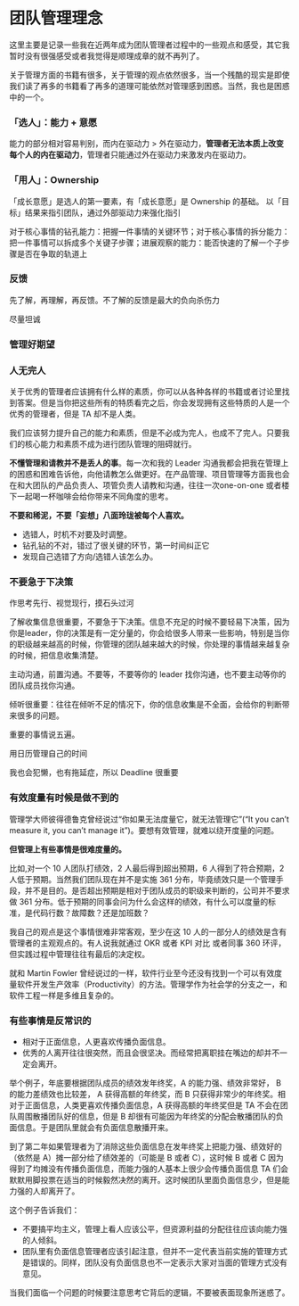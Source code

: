 # 团队管理理念


这里主要是记录一些我在近两年成为团队管理者过程中的一些观点和感受，其它我暂时没有很强感受或者我觉得是顺理成章的就不再列了。


关于管理方面的书籍有很多，关于管理的观点依然很多，当一个残酷的现实是即使我们读了再多的书籍看了再多的道理可能依然对管理感到困惑。当然，我也是困惑中的一个。


### 「选人」：能力 + 意愿

能力的部分相对容易判别，而内在驱动力 > 外在驱动力，**管理者无法本质上改变每个人的内在驱动力**，管理者只能通过外在驱动力来激发内在驱动力。


### 「用人」：Ownership

「成长意愿」是选人的第一要素，有「成长意愿」是 Ownership 的基础。
以「目标」结果来指引团队，通过外部驱动力来强化指引



对于核心事情的钻孔能力：把握一件事情的关键环节；对于核心事情的拆分能力：把一件事情可以拆成多个关键子步骤；进展观察的能力：能否快速的了解一个子步骤是否在争取的轨道上



### 反馈


先了解，再理解，再反馈。不了解的反馈是最大的负向杀伤力

尽量坦诚


### 管理好期望



### 人无完人

关于优秀的管理者应该拥有什么样的素质，你可以从各种各样的书籍或者讨论里找到答案。但是当你把这些所有的特质看完之后，你会发现拥有这些特质的人是一个优秀的管理者，但是 TA  却不是人类。

我们应该努力提升自己的能力和素质，但是不必成为完人，也成不了完人。只要我们的核心能力和素质不成为进行团队管理的阻碍就行。

**不懂管理和请教并不是丢人的事**。每一次和我的 Leader 沟通我都会把我在管理上的困惑和困难告诉他，向他请教怎么做更好。在产品管理、项目管理等方面我也会在和大团队的产品负责人、项管负责人请教和沟通，往往一次one-on-one 或者楼下一起喝一杯咖啡会给你带来不同角度的思考。

**不要和稀泥，不要「妄想」八面玲珑被每个人喜欢。**

- 选错人，时机不对要及时调整。
- 钻孔钻的不对，错过了很关键的环节，第一时间纠正它
- 发现自己选错了方向/选错人该怎么办。


### 不要急于下决策

作思考先行、视觉现行，摸石头过河

了解收集信息很重要，不要急于下决策。信息不充足的时候不要轻易下决策，因为你是leader，你的决策是有一定分量的，你会给很多人带来一些影响，特别是当你的职级越来越高的时候，你管理的团队越来越大的时候，你处理的事情越来越复杂的时候，把信息收集清楚。


主动沟通，前置沟通。不要等，不要等你的 leader 找你沟通，也不要主动等你的团队成员找你沟通。


倾听很重要：往往在倾听不足的情况下，你的信息收集是不全面，会给你的判断带来很多的问题。

重要的事情说五遍。


用日历管理自己的时间


我也会犯懒，也有拖延症，所以 Deadline 很重要


### 有效度量有时候是做不到的

管理学大师彼得德鲁克曾经说过“你如果无法度量它，就无法管理它”(“It you can’t measure it, you can’t manage it”)。要想有效管理，就难以绕开度量的问题。

**但管理上有些事情是很难度量的。**

比如,对一个 10 人团队打绩效，2 人最后得到超出预期，6 人得到了符合预期，2 人低于预期。当然我们团队现在并不是实施 361 分布，毕竟绩效只是一个管理手段，并不是目的。是否超出预期是相对于团队成员的职级来判断的，公司并不要求做 361 分布。低于预期的同事会问为什么会这样的绩效，有什么可以度量的标准，是代码行数？故障数？还是加班数？

我自己的观点是这个事情很难非常客观，至少在这 10 人的一部分人的绩效是含有管理者的主观观点的。有人说我就通过 OKR 或者 KPI 对比 或者同事 360 环评，但实践过程中管理往往有最后的决定权。

就和 Martin Fowler 曾经说过的一样，软件行业至今还没有找到一个可以有效度量软件开发生产效率（Productivity）的方法。管理学作为社会学的分支之一，和软件工程一样是多维且复杂的。

### 有些事情是反常识的

- 相对于正面信息，人更喜欢传播负面信息。
- 优秀的人离开往往很突然，而且会很坚决。而经常把离职挂在嘴边的却并不一定会离开。

举个例子，年底要根据团队成员的绩效发年终奖，A 的能力强、绩效非常好， B 的能力差绩效也比较差， A 获得高额的年终奖，而 B 只获得非常少的年终奖。相对于正面信息，人类更喜欢传播负面信息，A 获得高额的年终奖但是 TA 不会在团队周围散播团队好的信息，但是 B 却很有可能因为年终奖的分配会散播团队的负面信息。于是团队里就会有负面信息散播开来。

到了第二年如果管理者为了消除这些负面信息在发年终奖上把能力强、绩效好的（依然是 A）摊一部分给了绩效差的（可能是 B 或者 C），这时候 B 或者 C 因为得到了均摊没有传播负面信息，而能力强的人基本上很少会传播负面信息 TA 们会默默用脚投票在适当的时候毅然决然的离开。这时候团队里面负面信息少，但是能力强的人却离开了。


这个例子告诉我们：
- 不要搞平均主义，管理上看人应该公平，但资源利益的分配往往应该向能力强的人倾斜。
- 团队里有负面信息管理者应该引起注意，但并不一定代表当前实施的管理方式是错误的。同样，团队没有负面信息也不一定表示大家对当面的管理方式没有意见。

当我们面临一个问题的时候要注意思考它背后的逻辑，不要被表面现象所迷惑了。



